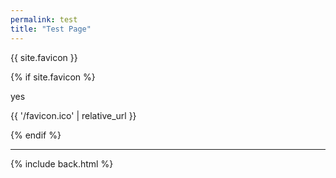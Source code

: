 ```yaml
---
permalink: test
title: "Test Page"
---
```


{{ site.favicon }}

{% if site.favicon %}

yes

{{ '/favicon.ico' | relative_url }}

{% endif %}

***

{% include back.html %}
